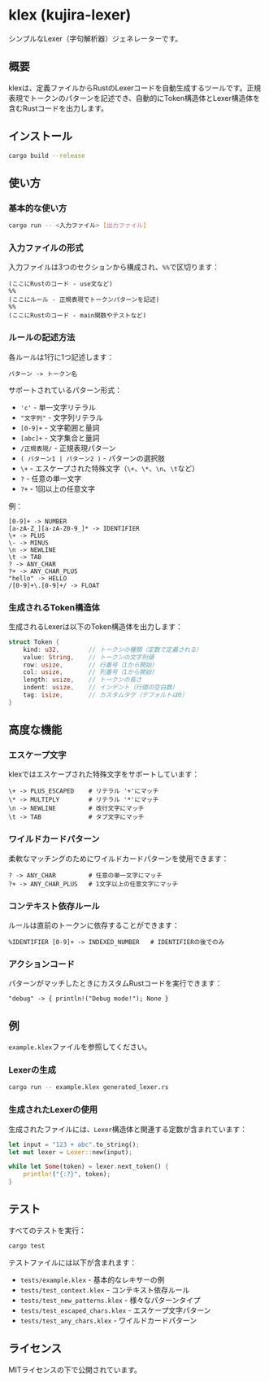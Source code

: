 # klex (kujira-lexer)

シンプルなLexer（字句解析器）ジェネレーターです。

## 概要

klexは、定義ファイルからRustのLexerコードを自動生成するツールです。正規表現でトークンのパターンを記述でき、自動的にToken構造体とLexer構造体を含むRustコードを出力します。

## インストール

```bash
cargo build --release
```

## 使い方

### 基本的な使い方

```bash
cargo run -- <入力ファイル> [出力ファイル]
```

### 入力ファイルの形式

入力ファイルは3つのセクションから構成され、`%%`で区切ります：

```
(ここにRustのコード - use文など)
%%
(ここにルール - 正規表現でトークンパターンを記述)
%%
(ここにRustのコード - main関数やテストなど)
```

### ルールの記述方法

各ルールは1行に1つ記述します：

```
パターン -> トークン名
```

サポートされているパターン形式：

- `'c'` - 単一文字リテラル
- `"文字列"` - 文字列リテラル
- `[0-9]+` - 文字範囲と量詞
- `[abc]+` - 文字集合と量詞
- `/正規表現/` - 正規表現パターン
- `( パターン1 | パターン2 )` - パターンの選択肢
- `\+` - エスケープされた特殊文字（`\+`、`\*`、`\n`、`\t`など）
- `?` - 任意の単一文字
- `?+` - 1回以上の任意文字

例：

```text
[0-9]+ -> NUMBER
[a-zA-Z_][a-zA-Z0-9_]* -> IDENTIFIER
\+ -> PLUS
\- -> MINUS
\n -> NEWLINE
\t -> TAB
? -> ANY_CHAR
?+ -> ANY_CHAR_PLUS
"hello" -> HELLO
/[0-9]+\.[0-9]+/ -> FLOAT
```

### 生成されるToken構造体

生成されるLexerは以下のToken構造体を出力します：

```rust
struct Token {
    kind: u32,        // トークンの種類（定数で定義される）
    value: String,    // トークンの文字列値
    row: usize,       // 行番号（1から開始）
    col: usize,       // 列番号（1から開始）
    length: usize,    // トークンの長さ
    indent: usize,    // インデント（行頭の空白数）
    tag: isize,       // カスタムタグ（デフォルトは0）
}
```

## 高度な機能

### エスケープ文字

klexではエスケープされた特殊文字をサポートしています：

```text
\+ -> PLUS_ESCAPED    # リテラル '+'にマッチ
\* -> MULTIPLY        # リテラル '*'にマッチ
\n -> NEWLINE         # 改行文字にマッチ
\t -> TAB             # タブ文字にマッチ
```

### ワイルドカードパターン

柔軟なマッチングのためにワイルドカードパターンを使用できます：

```text
? -> ANY_CHAR         # 任意の単一文字にマッチ
?+ -> ANY_CHAR_PLUS   # 1文字以上の任意文字にマッチ
```

### コンテキスト依存ルール

ルールは直前のトークンに依存することができます：

```text
%IDENTIFIER [0-9]+ -> INDEXED_NUMBER   # IDENTIFIERの後でのみ
```

### アクションコード

パターンがマッチしたときにカスタムRustコードを実行できます：

```text
"debug" -> { println!("Debug mode!"); None }
```

## 例

`example.klex`ファイルを参照してください。

### Lexerの生成

```bash
cargo run -- example.klex generated_lexer.rs
```

### 生成されたLexerの使用

生成されたファイルには、`Lexer`構造体と関連する定数が含まれています：

```rust
let input = "123 + abc".to_string();
let mut lexer = Lexer::new(input);

while let Some(token) = lexer.next_token() {
    println!("{:?}", token);
}
```

## テスト

すべてのテストを実行：

```bash
cargo test
```

テストファイルには以下が含まれます：

- `tests/example.klex` - 基本的なレキサーの例
- `tests/test_context.klex` - コンテキスト依存ルール
- `tests/test_new_patterns.klex` - 様々なパターンタイプ
- `tests/test_escaped_chars.klex` - エスケープ文字パターン
- `tests/test_any_chars.klex` - ワイルドカードパターン

## ライセンス

MITライセンスの下で公開されています。
